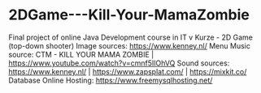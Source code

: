 # 2DGame---Kill-Your-MamaZombie
Final project of online Java Development course in IT v Kurze - 2D Game (top-down shooter)  Image sources: https://www.kenney.nl/  Menu Music source: CTM - KILL YOUR MAMA ZOMBIE | https://www.youtube.com/watch?v=cmnf5IlOhVQ  Sound sources: https://www.kenney.nl/ | https://www.zapsplat.com/ | https://mixkit.co/  Database Online Hosting: https://www.freemysqlhosting.net/
